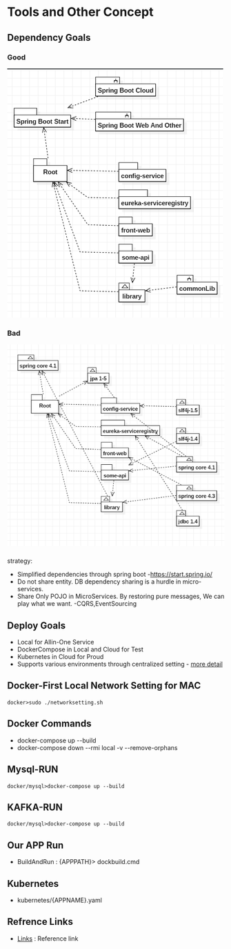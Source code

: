 # Tools and Other Concept

## Dependency Goals

### Good
![goal](doc-res/def-simple.png)

### Bad
![goal](doc-res/def-complex.png)

### 
strategy:
* Simplified dependencies through spring boot -https://start.spring.io/
* Do not share entity. DB dependency sharing is a hurdle in micro-services.
* Share Only POJO in MicroServices. By restoring pure messages, We can play what we want. -CQRS,EventSourcing

## Deploy Goals
* Local for Allin-One Service
* DockerCompose in Local and Cloud for Test
* Kubernetes in Cloud for Proud
* Supports various environments through centralized setting - [more detail](../config-service)


## Docker-First Local Network Setting for MAC
    docker>sudo ./networksetting.sh

## Docker Commands
* docker-compose up --build
* docker-compose down --rmi local -v --remove-orphans


## Mysql-RUN
    docker/mysql>docker-compose up --build

## KAFKA-RUN
    docker/mysql>docker-compose up --build


## Our APP Run
* BuildAndRun : {APPPATH}> dockbuild.cmd


## Kubernetes
* kubernetes/{APPNAME}.yaml


## Refrence Links

* [Links](links.MD) : Reference link

